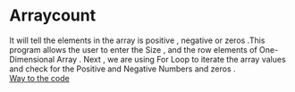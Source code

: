 # Arraycount
It will tell the elements in the array is positive , negative or zeros .This program allows the user to enter the Size , and the row elements of One-Dimensional Array . Next , we are using For Loop to iterate the array values and check for the Positive and Negative Numbers and zeros .<br/>
[Way to the code](https://github.com/ASTHA193/Arraycount/tree/master)
